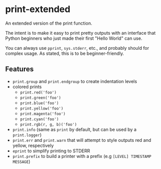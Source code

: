 # print-extended

An extended version of the print function.

The intent is to make it easy to print pretty outputs with an interface
that Python beginners who just made their first "Hello World" can use.

You can always use `pprint`, `sys.stderr`, etc., and probably should for
complex usage. As stated, this is to be beginner-friendly.

## Features

- `print.group` and `print.endgroup` to create indentation levels
- colored prints
  - `print.red('foo')`
  - `print.green('foo')`
  - `print.blue('foo')`
  - `print.yellow('foo')`
  - `print.magenta('foo')`
  - `print.cyan('foo')`
  - `print.rgb(r, g, b)('foo')`
- `print.info` (same as `print` by default, but can be used by a `print.logger`)
- `print.err` and `print.warn` that will attempt to style outputs red and yellow, respectively
- `eprint` to simplify printing to STDERR
- `print.prefix` to build a printer with a prefix (e.g `[LEVEL] TIMESTAMP MESSAGE`)
